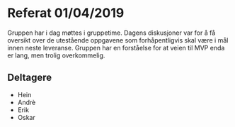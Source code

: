 # Referat 01/04/2019
Gruppen har i dag møttes i gruppetime. Dagens diskusjoner var for å få oversikt over de utestående oppgavene som forhåpentligvis
skal være i mål innen neste leveranse. Gruppen har en forståelse for at veien til MVP enda er lang, men trolig overkommelig.

## Deltagere 
* Hein
* Andrè
* Erik
* Oskar
